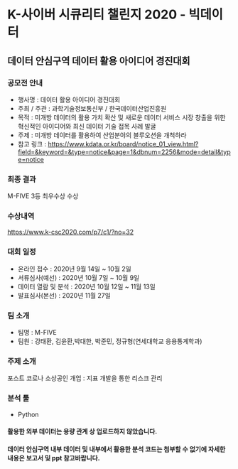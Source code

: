 # K-사이버 시큐리티 챌린지 2020 - 빅데이터
## 데이터 안심구역 데이터 활용 아이디어 경진대회

### 공모전 안내
* 행사명 : 데이터 활용 아이디어 경진대회
* 주최 / 주관 : 과학기술정보통신부 / 한국데이터산업진흥원
* 목적 : 미개방 데이터의 활용 가치 확산 및 새로운 데이터 서비스 시장 창출을 위한 혁신적인 아이디어와 최신 데이터 기술 접목 사례 발굴
* 주제 : 미개방 데이터를 활용하여 산업분야의 블루오션을 개척하라
* 참고 링크 : https://www.kdata.or.kr/board/notice_01_view.html?field=&keyword=&type=notice&page=1&dbnum=2256&mode=detail&type=notice

### 최종 결과
M-FIVE 3등 최우수상 수상

### 수상내역
https://www.k-csc2020.com/p7/c1/?no=32

### 대회 일정
* 온라인 접수 : 2020년 9월 14일 ~ 10월 2일
* 서류심사(예선) : 2020년 10월 7일 ~ 10월 9일
* 데이터 열람 및 분석 : 2020년 10월 12일 ~ 11월 13일
* 발표심사(본선) : 2020년 11월 27일 

### 팀 소개
* 팀명 : M-FIVE
* 팀원 : 강태환, 김윤환,박대한, 박준민, 정규형(연세대학교 응용통계학과)

### 주제 소개
포스트 코로나 소상공인 개업 : 지표 개발을 통한 리스크 관리

### 분석 툴
* Python

#### 활용한 외부 데이터는 용량 관계 상 업로드하지 않았습니다.
#### 데이터 안심구역 내부 데이터 및 내부에서 활용한 분석 코드는 첨부할 수 없기에 자세한 내용은 보고서 및 ppt 참고바랍니다.
